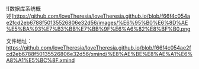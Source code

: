 ![数据库系统概述]https://github.com/loveTheresia/loveTheresia.github.io/blob/f66f4c054ae2fcd2eb6788f50135526806e32d56/images/%E6%95%B0%E6%8D%AE%E5%BA%93%E7%B3%BB%E7%BB%9F%E6%A6%82%E8%BF%B0.png

文件地址：
https://github.com/loveTheresia/loveTheresia.github.io/blob/f66f4c054ae2fcd2eb6788f50135526806e32d56/xmind/%E8%AE%BE%E8%AE%A1%E6%A8%A1%E5%BC%8F.xmind